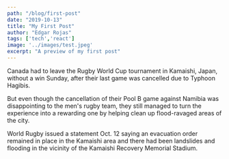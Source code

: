 ```yaml
---
path: "/blog/first-post"
date: "2019-10-13"
title: "My First Post"
author: "Edgar Rojas"
tags: ['tech','react']  
image: '../images/test.jpeg'
excerpt: "A preview of my first post"
---
```

Canada had to leave the Rugby World Cup tournament in Kamaishi, Japan, without a win Sunday, after their last game was cancelled due to Typhoon Hagibis.

But even though the cancellation of their Pool B game against Namibia was disappointing to the men's rugby team, they still managed to turn the experience into a rewarding one by helping clean up flood-ravaged areas of the city. 

World Rugby issued a statement Oct. 12 saying an evacuation order remained in place in the Kamaishi area and there had been landslides and flooding in the vicinity of the Kamaishi Recovery Memorial Stadium. 